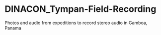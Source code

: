 # DINACON_Tympan-Field-Recording
Photos and audio from expeditions to record stereo audio in Gamboa, Panama
